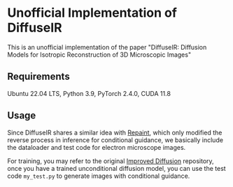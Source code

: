 # Unofficial Implementation of DiffuseIR

This is an unofficial implementation of the paper "DiffuseIR: Diffusion Models for Isotropic Reconstruction of 3D Microscopic Images"

## Requirements

Ubuntu 22.04 LTS, Python 3.9, PyTorch 2.4.0, CUDA 11.8

## Usage

Since DiffuseIR shares a similar idea with [Repaint](https://github.com/andreas128/RePaint), which only modified the reverse process in inference for conditional guidance, we basically include the dataloader and test code for electron microscope images.

For training, you may refer to the original [Improved Diffusion](https://github.com/openai/improved-diffusion) repository, once you have a trained unconditional diffusion model, you can use the test code `my_test.py` to generate images with conditional guidance.